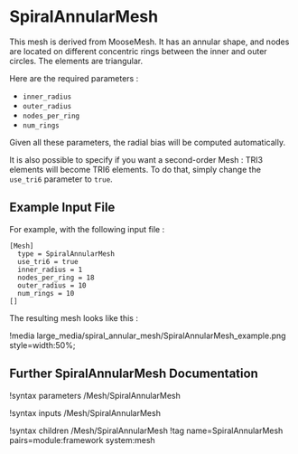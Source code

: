 # SpiralAnnularMesh

This mesh is derived from MooseMesh. It has an annular shape, and nodes are located on different concentric rings between the inner and outer circles. The elements are triangular.

Here are the required parameters :

- `inner_radius`
- `outer_radius`
- `nodes_per_ring`
- `num_rings`

Given all these parameters, the radial bias will be computed automatically.

It is also possible to specify if you want a second-order Mesh : TRI3 elements will become TRI6 elements. To do that, simply change the `use_tri6` parameter to `true`.

## Example Input File

For example, with the following input file :

```
[Mesh]
  type = SpiralAnnularMesh
  use_tri6 = true
  inner_radius = 1
  nodes_per_ring = 18
  outer_radius = 10
  num_rings = 10
[]
```

The resulting mesh looks like this :

!media large_media/spiral_annular_mesh/SpiralAnnularMesh_example.png
       style=width:50%;

## Further SpiralAnnularMesh Documentation

!syntax parameters /Mesh/SpiralAnnularMesh

!syntax inputs /Mesh/SpiralAnnularMesh

!syntax children /Mesh/SpiralAnnularMesh
!tag name=SpiralAnnularMesh pairs=module:framework system:mesh

